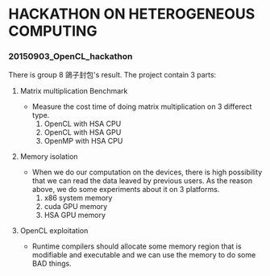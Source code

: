 # HACKATHON ON HETEROGENEOUS COMPUTING
### 20150903_OpenCL_hackathon

There is group 8 鴿子封包's result.
The project contain 3 parts:

1. Matrix multiplication Benchmark
	- Measure the cost time of doing matrix multiplication on 3 differect type.
		1. OpenCL with HSA CPU
		2. OpenCL with HSA GPU
		3. OpenMP with HSA CPU

2. Memory isolation
	- When we do our computation on the devices, there is high possibility that 
	we can read the data leaved by previous users. As the reason above, we do some experiments about it on 3 platforms.
		1. x86 system memory
		2. cuda GPU memory
		3. HSA GPU memory
		
3. OpenCL exploitation
	- Runtime compilers should allocate some memory	region that is modifiable and executable 
	and we can use the memory to do some BAD things.

